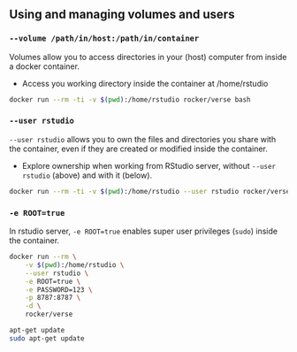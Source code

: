 ## Using and managing volumes and users

### `--volume /path/in/host:/path/in/container`

Volumes allow you to access directories in your (host) computer from inside a
docker container.

* Access you working directory inside the container at /home/rstudio

```bash
docker run --rm -ti -v $(pwd):/home/rstudio rocker/verse bash
```

### `--user rstudio`

`--user rstudio` allows you to own the files and directories you share with the
container, even if they are created or modified inside the container.

* Explore ownership when working from RStudio server, without `--user rstudio`
(above) and with it (below).

```bash
docker run --rm -ti -v $(pwd):/home/rstudio --user rstudio rocker/verse bash
```

### `-e ROOT=true`

In rstudio server, `-e ROOT=true` enables super user privileges (`sudo`) inside
the container.

```bash
docker run --rm \
    -v $(pwd):/home/rstudio \
    --user rstudio \
    -e ROOT=true \
    -e PASSWORD=123 \
    -p 8787:8787 \
    -d \
    rocker/verse

apt-get update
sudo apt-get update
```
